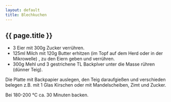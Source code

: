 ```yaml
---
layout: default
title: Blechkuchen
---
```


## {{ page.title }}

* 3 Eier mit 300g Zucker verrühren.
* 125ml Milch mit 120g Butter erhitzen (im Topf auf dem Herd oder in der
  Mikrowelle) , zu den Eiern geben und verrühren.
* 300g Mehl und 3 gestrichene TL Backplver unter die Masse rühren
  (dünner Teig).

Die Platte mit Backpapier auslegen, den Teig daraufgießen und
verschieden belegen z.B. mit 1 Glas Kirschen oder mit Mandelscheiben,
Zimt und Zucker.

Bei 180-200 °C  ca. 30 Minuten backen.
